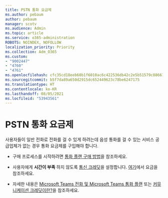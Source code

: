 ```yaml
---
title: PSTN 통화 요금제
ms.author: pebaum
author: pebaum
manager: scotv
ms.audience: Admin
ms.topic: article
ms.service: o365-administration
ROBOTS: NOINDEX, NOFOLLOW
localization_priority: Priority
ms.collection: Adm_O365
ms.custom:
- "9002447"
- "4760"
- "4761"
ms.openlocfilehash: cfc35cd18eeb60b1f6010ac6c422536db42c2e5b51579c8866198e729bd98843
ms.sourcegitcommit: b5f7da89a650d2915dc652449623c78be6247175
ms.translationtype: HT
ms.contentlocale: ko-KR
ms.lasthandoff: 08/05/2021
ms.locfileid: "53943561"
---
```

# <a name="pstn-calling-plans"></a>PSTN 통화 요금제

사용자들이 일반 전화로 전화를 걸 수 있게 하려는데 음성 통화를 걸 수 있는 서비스 공급업체가 없는 경우 통화 요금제를 구입해야 합니다. 

- 구매 프로세스를 시작하려면 [통화 플랜 구매 방법](https://docs.microsoft.com/MicrosoftTeams/calling-plans-for-office-365)을 참조하세요.

- 사용자에게 **시간이 부족** 하지 않도록 [통신 크레딧](https://docs.microsoft.com/microsoftteams/set-up-communications-credits-for-your-organization)을 설정합니다. [여기](https://products.office.com/microsoft-teams/voice-calling)에서 요금을 참조하세요. 

- 자세한 내용은 [Microsoft Teams 전화 및 Microsoft Teams 통화 플랜](https://docs.microsoft.com/MicrosoftTeams/calling-plan-landing-page) 또는 [커뮤니케이션 크레딧이란?](https://docs.microsoft.com/microsoftteams/what-are-communications-credits)을 참조하세요.

